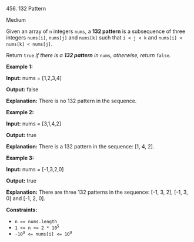 456\. 132 Pattern

Medium

Given an array of `n` integers `nums`, a **132 pattern** is a subsequence of three integers `nums[i]`, `nums[j]` and `nums[k]` such that `i < j < k` and `nums[i] < nums[k] < nums[j]`.

Return `true` _if there is a **132 pattern** in_ `nums`_, otherwise, return_ `false`_._

**Example 1:**

**Input:** nums = [1,2,3,4]

**Output:** false

**Explanation:** There is no 132 pattern in the sequence.

**Example 2:**

**Input:** nums = [3,1,4,2]

**Output:** true

**Explanation:** There is a 132 pattern in the sequence: [1, 4, 2].

**Example 3:**

**Input:** nums = [-1,3,2,0]

**Output:** true

**Explanation:** There are three 132 patterns in the sequence: [-1, 3, 2], [-1, 3, 0] and [-1, 2, 0].

**Constraints:**

*   `n == nums.length`
*   <code>1 <= n <= 2 * 10<sup>5</sup></code>
*   <code>-10<sup>9</sup> <= nums[i] <= 10<sup>9</sup></code>